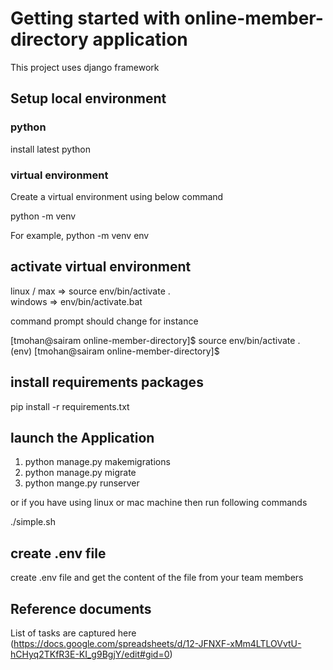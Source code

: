 # Getting started with online-member-directory application

This project uses django framework

## Setup local environment

### python

install latest python

### virtual environment

Create a virtual environment using below command

python -m venv <set-a-name>

For example, python -m venv env

## activate virtual environment

linux / max => source env/bin/activate .\
windows     => env/bin/activate.bat

command prompt should change for instance

[tmohan@sairam online-member-directory]$ source env/bin/activate .\
(env) [tmohan@sairam online-member-directory]$

## install requirements packages

pip install -r requirements.txt

## launch the Application

1. python manage.py makemigrations
2. python manage.py migrate
3. python mange.py runserver

or if you have using linux or mac machine then run following commands

./simple.sh

## create .env file

create .env file and get the content of the file from your team members

## Reference documents

List of tasks are captured here (https://docs.google.com/spreadsheets/d/12-JFNXF-xMm4LTLOVvtU-hCHyq2TKfR3E-KI_g9BgjY/edit#gid=0)

